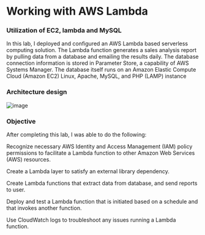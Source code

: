 # Working with AWS Lambda
### Utilization of EC2, lambda and MySQL

In this lab, I deployed and configured an AWS Lambda based serverless computing solution. The Lambda function generates a sales analysis report by pulling data from a database and emailing the results daily. The database connection information is stored in Parameter Store, a capability of AWS Systems Manager. The database itself runs on an Amazon Elastic Compute Cloud (Amazon EC2) Linux, Apache, MySQL, and PHP (LAMP) instance


### Architecture design
![image](https://github.com/user-attachments/assets/b3701c5e-74b0-4326-84ce-5ddb8f616356)

### Objective

After completing this lab, I was able to do the following:

Recognize necessary AWS Identity and Access Management (IAM) policy permissions to facilitate a Lambda function to other Amazon Web Services (AWS) resources.

Create a Lambda layer to satisfy an external library dependency.

Create Lambda functions that extract data from database, and send reports to user.

Deploy and test a Lambda function that is initiated based on a schedule and that invokes another function.

Use CloudWatch logs to troubleshoot any issues running a Lambda function.

